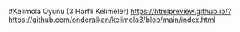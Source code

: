 #Kelimola Oyunu (3 Harfli Kelimeler) 
https://htmlpreview.github.io/?https://github.com/onderalkan/kelimola3/blob/main/index.html
